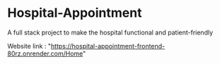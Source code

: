 # Hospital-Appointment
A full stack project to make the hospital functional and patient-friendly

Website link : "https://hospital-appointment-frontend-80rz.onrender.com/Home"
